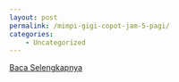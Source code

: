 ```yaml
---
layout: post
permalink: /mimpi-gigi-copot-jam-5-pagi/
categories:
    - Uncategorized
---
```


[Baca Selengkapnya](/03)